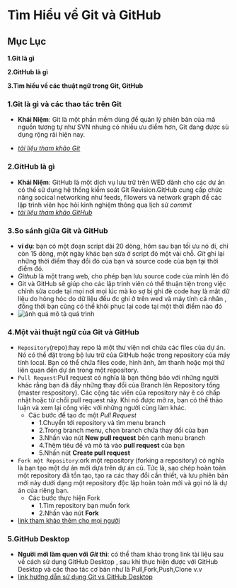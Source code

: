 # Tìm Hiểu về Git và GitHub
## Mục Lục
**1.Git là gì**

**2.GitHub là gì**

**3.Tìm hiểu về các thuật ngữ trong Git, GitHub**

### 1.Git là gì và các thao tác trên Git
- **Khái Niệm**: Git là một phần mềm dùng để quản lý phiên bản của mã nguồn tương tự như SVN nhưng có nhiều ưu điểm hơn, Git đang được sủ dụng rộng rãi hiện nay. 

-  *[tài liệu tham khảo Git](https://csc.edu.vn/lap-trinh-va-csdl/tin-tuc/kien-thuc-lap-trinh/Git-la-gi--Nhung-khai-niem-co-ban-khi-lam-viec-tren-Git-4133)*

### 2.GitHub là gì 
- **Khái Niệm**: GitHub là một dịch vụ lưu trữ trên WED dành cho các dự án có thể sử dụng hệ thống kiểm soát Git Revision.GitHub cung cấp chức năng socical networking như feeds, fllowers và network graph để các lập trình viên học hỏi kinh nghiệm thông qua lịch sử *commit*
- *[tài liệu tham khảo GitHub](https://www.hostinger.vn/huong-dan/github-la-gi/)*

### 3.So sánh giữa Git và GitHub
-  **ví dụ**: bạn có một đoạn script dài 20 dòng, hôm sau bạn tối ưu nó đi, chỉ còn 15 dòng, một ngày khác bạn sửa ở script đó một vài chỗ. *Git* ghi lại những thời điểm thay đổi đó của bạn và source code của bạn tại thời điểm đó.
- *Github* là một trang web, cho phép bạn lưu source code của mình lên đó
- Git và GitHub sẽ giúp cho các lập trình viên có thể thuận tiện trong việc chỉnh sửa code tại mọi nơi mọi lúc mà ko sợ bị ghi đè code hay là mât dữ liệu do hỏng hóc do dữ liệu đều đc ghi ở trên wed và máy tính cá nhân , đồng thời bạn cũng có thể khôi phục lại code tại một thời điểm nào đó
- ![ảnh quá mô tả quá trình](/ảnh/1.png)
### 4.Một vài thuật ngữ của Git và GitHub
- `Repository`(repo):hay repo là một thư viện nơi chứa các files của dự án. Nó có thể đặt trong bộ lưu trữ của GitHub hoặc trong repository của máy tính local. Bạn có thể chứa files code, hình ảnh, âm thanh hoặc mọi thứ liên quan đến dự án trong một repository.
- `Pull Request`:Pull request có nghĩa là bạn thông báo với những người khác rằng bạn đã đẩy những thay đổi của Branch lên Repository tổng (master respository). Các cộng tác viên của repository này ẽ có chấp nhật hoặc từ chối pull request này. Khi nó được mở ra, bạn có thể thảo luận và xem lại công việc với những người cùng làm khác.
  - Các bước để tạo đc một *Pull Request*
     - 1.Chuyển tới repository và tìm menu branch
     - 2.Trong branch menu, chọn branch chứa thay đổi của bạn
     - 3.Nhấn vào nút **New pull request** bên cạnh menu branch
     - 4.Thêm tiêu đề và mô tả vào **pull request** của bạn
     - 5.Nhấn nút **Create pull request**
- `Fork một Repository`:ork một repository (forking a repository) có nghĩa là bạn tạo một dự án mới dựa trên dự án cũ. Tức là, sao chép hoàn toàn một repository đã tồn tạo, tạo ra các thay đổi cần thiết, và lưu phiên bản mới này dưới dạng một repository độc lập hoàn toàn mới và gọi nó là dự án của riêng bạn.
  - Các bước thực hiện Fork
    - 1.Tìm repository bạn muốn fork
    - 2.Nhấn vào nút **Fork**
- [link tham khảo thêm cho mọi người](https://blog.duyet.net/2015/04/git-va-cac-khai-niem-co-ban.html)
### 5.GitHub Desktop
- **Người mới làm quen với *Git* thì**: có thể tham khảo trong link tài liệu sau về cách sử dụng GitHub Desktop , sau khi thực hiện được với GitHub Desktop và các thao tác cơ bản như là Pull,Fork,Push,Clone v.v
- [link hướng dẫn sử dụng Git vs GitHub Desktop](https://o7planning.org/vi/10283/huong-dan-su-dung-github-voi-github-desktop)
